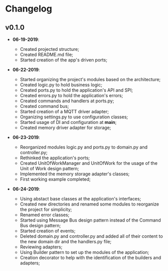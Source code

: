 Changelog
=========

## v0.1.0

* __06-19-2019__:
	* Created projected structure;
	* Created README.md file;
	* Started creation of the app's driven ports;

* __06-22-2019__:
	* Started organizing the project's modules based on the architecture;
	* Created logic.py to hold business logic;
	* Created ports.py to hold the application's API and SPI;
	* Created errors.py to hold the application's errors;
	* Created commands and handlers at ports.py;
	* Created command bus;
	* Started creation of a MQTT driver adapter;
	* Organizing settings.py to use configuration classes;
	* Started usage of DI and configuration at __main__;
	* Created memory driver adapter for storage;

* __06-23-2019__:
	* Reorganized modules logic.py and ports.py to domain.py and controller.py;
	* Rethinked the application's ports;
	* Created UnitOfWorkManager and UnitOfWork for the usage of the Unit of Work design pattern;
	* Implemented the memory storage adapter's classes;
 	* First working example completed;

* __06-24-2019__:
	* Using abstact base classes at the application's interfaces;
	* Created new directories and renamed some modules to reorganize the project for simplicity;
	* Renamed error classes;
	* Started using Message Bus design pattern instead of the Command Bus design pattern;
	* Started creation of events;
	* Deleted domain.py and controller.py and added all of their content to the new domain dir and the handlers.py file;
	* Reviewing adapters;
	* Using Builder pattern to set up the modules of the application;
	* Creation decorator to help with the identification of the builders and adapters;
